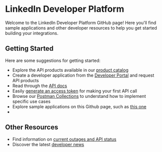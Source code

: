 # LinkedIn Developer Platform

Welcome to the LinkedIn Developer Platform GitHub page! Here you'll find sample applications and other developer resources to help you get started building your integrations.


## Getting Started

Here are some suggestions for getting started:

- Explore the API products available in our [product catalog](https://developer.linkedin.com/product-catalog)
- Create a developer application from the [Developer Portal](https://www.linkedin.com/developers/apps/new) and request API products
- Read through the [API docs](https://learn.microsoft.com/linkedin/)
- Easily [generate an access token](https://www.linkedin.com/developers/tools/oauth/token-generator) for making your first API call
- Browse our [Postman Collections](https://www.postman.com/linkedin-developer-apis) to understand how to implement specific use cases
- Explore sample applications on this Github page, such as [this one](https://github.com/linkedin-samples/java-sample-application)
-

## Other Resources

- Find information on [current outages and API status](https://linkedin.statuspage.io/)
- Discover the latest [developer news](https://www.linkedin.com/content/developers/news)